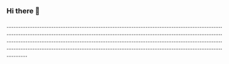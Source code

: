### Hi there 👋

............................................................................................................................................................................................................................................................................................................................................................................................................................................................................................................................